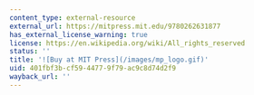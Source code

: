 ```yaml
---
content_type: external-resource
external_url: https://mitpress.mit.edu/9780262631877
has_external_license_warning: true
license: https://en.wikipedia.org/wiki/All_rights_reserved
status: ''
title: '![Buy at MIT Press](/images/mp_logo.gif)'
uid: 401fbf3b-cf59-4477-9f79-ac9c8d74d2f9
wayback_url: ''
---
```

